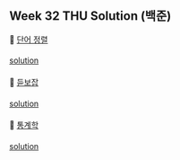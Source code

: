 ## Week 32 THU Solution (백준)

👀 [단어 정렬](https://www.acmicpc.net/problem/1181)

#### 

[solution]()

####

👀 [듣보잡](https://www.acmicpc.net/problem/1764)

#### 

[solution]()

####

👀 [통계학](https://www.acmicpc.net/problem/2108)

#### 

[solution]()
